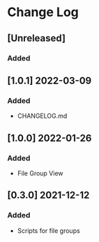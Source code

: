 # Change Log

## [Unreleased]
### Added

## [1.0.1] 2022-03-09
### Added
- CHANGELOG.md

## [1.0.0] 2022-01-26
### Added
- File Group View

## [0.3.0] 2021-12-12
### Added
- Scripts for file groups

